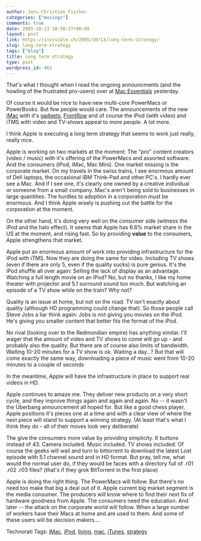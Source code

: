 ```yaml
---
author: Jens-Christian Fischer
categories: ["musings"]
comments: true
date: 2005-10-13 10:50:27+00:00
layout: post
link: https://invisible.ch/2005/10/13/long-term-strategy/
slug: long-term-strategy
tags: ["blog"]
title: Long term strategy
type: post
wordpress_id: 463
---
```



That's what I thought when I read the ongoing announcments (and the howling of the frustrated pro-users) over at [Mac Essentials](https://www.mac-essentials.de) yesterday.



Of course it would be nice to have new multi-core PowerMacs or PowerBooks. But few people would care. The announcements of the new [iMac](https://www.apple.com/imac/) with it's [gadgets](https://www.apple.com/de/imac/isight.html), [FrontRow](https://www.apple.com/imac/frontrow.html) and of course the iPod (with video) and iTMS with video and TV-shows appeal to more people. A lot more.



I think Apple is executing a long term strategy that seems to work just really, really nice. 



Apple is working on two markets at the moment: The "pro" content creators (video /  music) with it's offering of the PowerMacs and assorted software. And the consumers (iPod, iMac, Mac Mini). One market missing is the corporate market. On my travels in the swiss trains, I see enormous amount of Dell laptops, the occasional IBM Think-Pad and other PC's. I hardly ever see a Mac. And if I see one, it's clearly one owned by a creative individual or someone from a small company. Mac's aren't being sold to businesses in large quantities. The hurdles to adoption in a corporation must be enormous. And I think Apple wisely is pushing out the battle for the corporation at the moment. 



On the other hand, it's doing very well on the consumer side (witness the iPod and the halo effect). It seems that Apple has 6.6% market share in the US at the moment, and rising fast. So by providing **value** to the consumers, Apple strengthens that market. 



Apple put an enormous amount of work into providing infrastructure for the iPod with iTMS. Now they are doing the same for video. Including TV shows (even if there are only 5, even if the quality sucks) is pure genius. It's the iPod shuffle all over again: Selling the lack of display as an advantage. Watching a full length movie on an iPod? No, but no thanks, I like my home theater with projector and 5.1 surround sound too much. But watching an episode of a TV show while on the train? Why not? 



Quality is an issue at home, but not on the road. TV isn't exactly about quality (although HD programming could change that). So those people call Steve Jobs a liar think again: Jobs is not giving you movies on the iPod. He's giving you smaller content that better fits the format of the iPod.



No rival (looking over to the Redmondian empire) has anything similar. I'll wager that the amount of video and TV shows to come will go up - and probably also the quality. But there are of course also limits of bandwidth. Waiting 10-20 minutes for a TV show is ok. Waiting a day...? But that will come exactly the same way, downloading a piece of music went from 10-20 minutes to a couple of seconds



In the meantime, Apple will have the infrastructure in place to support real videos in HD.



Apple continues to amaze me. They deliver new products on a very short cycle, and they improve things again and again and again. No -- it wasn't  the Überbang announcement all hoped for. But like a good chess player, Apple positions it's pieces one at a time and with a clear view of where the next piece will stand to support a winning strategy. (At least that's what I think they do - all of their moves look very deliberate)



The give the consumers more value by providing simplicity. 6 buttons instead of 43. Camera included. Music included. TV shows included. Of course the geeks will wail and turn to bittorrent to download the latest Lost episode with 5.1 channel sound and in HD format. But pray, tell me, what would the normal user do, if they would be faces with a directory full of .r01 .r02 .r03 files? (that's if they grok BitTorrent in the first place)



Apple is doing the right thing. The PowerMacs will follow. But there's no need too make that big a deal out of it. Apple current big market segment is the media consumer. The producers will know where to find their next fix of hardware goodness from Apple. The consumers need the education. And later -- the attack on the corporate world will follow. When a large number of workers have their Macs at home and are used to them. And some of these users will be decision makers....





Technorati Tags: [iMac](https://technorati.com/tag/iMac), [iPod](https://technorati.com/tag/iPod), [living](https://technorati.com/tag/living), [mac](https://technorati.com/tag/mac), [iTunes](https://technorati.com/tag/iTunes), [strategy](https://technorati.com/tag/strategy)
